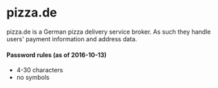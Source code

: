 # pizza.de

pizza.de is a German pizza delivery service broker. As such they handle users' payment information and address data.

#### Password rules (as of 2016-10-13)
* 4-30 characters
* no symbols
